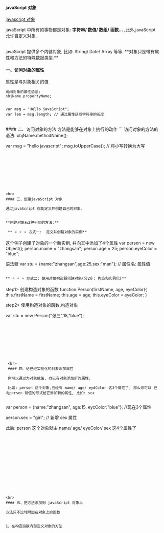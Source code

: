 #### javaScript 对象

[javascript 对象](http://www.w3school.com.cn/js/js_objects.asp)

javaScript 中所有的事物都是对象: **字符串/ 数值/ 数组/ 函数...** ,此外,javaScript 允许自定义对象.


<br>
javaScript 提供多个内健对象, 比如: String/ Date/ Array 等等. **对象只是带有属性和方法的特殊数据类型.**






#### 一、访问对象的属性
属性是与对象相关的值
```
访问对象的属性语法:
objName.propertyName;


var msg = "Hello javaScript";
var len = msg.length; // 通过属性获取字符串的长度
```






<br>
#### 二、访问对象的方法
方法是能够在对象上执行的动作
```
访问对象的方法的语法:
objName.methodName();

var msg = "hello javascript";
msg.toUpperCase(); // 将小写转换为大写

```









<br> 
#### 三、创建javaScript 对象

通过javaScript 你能定义并创建自己的对象.


**创建对象有2种不同的方法:**

 ** ⭐️ ⭐️ ⭐️ 方式一:  定义并创建对象的实例**
```
这个例子创建了对象的一个新实例, 并向其中添加了4个属性
var person = new Object();
person.mame = "zhangsan";
person.age = 25;
person.eyeColor = "blue";


语法糖 
var stu = {name:"zhangsan",age:25,sex:"man"}; // 属性名: 属性值
```

** ⭐️ ⭐️ ⭐️ 方式二: 使用对象构造器创建对象(分2步: 构造和实例化)**

```

step1> 创建构造对象的函数
function Person(firstName, age, eyeColor){
  this.firstName = firstName;
  this.age = age;
  this.eyeColor = eyeColor;
}
 
step2> 使用构造对象的函数,构造对象
 
var stu = new Person("张三",18,"blue");
```

 
 
 
 
 
 
 
 
 <br>
 #### 四、给已经实例化的对象添加属性
 
 你可以通过为对象赋值, 向已有对象添加新的属性;
 
 比如: person 这个对象,已经有 name/ age/ eydColor 这3个属性了, 那么你可以 已向person 赋值的形式给它添加新的属性, 比如: sex
 
 ```
 var person = {name:"zhangsan", age:15, eycColor:"blue"}; //现在3个属性
 
 person.sex = "girl"; // 新增 sex 属性
 
 
 此后: person 这个对象就由 name/ age/ eyeColor/ sex 这4个属性了
 ```














<br>
#### 五、把方法添加到 javaScript 对象上

方法只不过时附加在对象上的函数


1、在构造函数内部定义对象的方法









